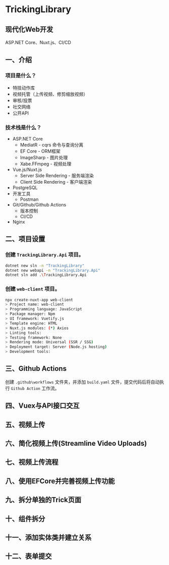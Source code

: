 ﻿# TrickingLibrary

现代化Web开发
---
ASP.NET Core、Nuxt.js、CI/CD

## 一、介绍

### 项目是什么？

- 特技动作库
- 视频托管（上传视频、修剪缩放视频）
- 审核/投票
- 社交网络
- 公开API

### 技术栈是什么？

- ASP.NET Core
  - MediatR - cqrs 命令与查询分离
  - EF Core - ORM框架
  - ImageSharp - 图片处理
  - Xabe.FFmpeg - 视频处理
- Vue.js/Nuxt.js
  - Server Side Rendering - 服务端渲染
  - Client Side Rendering - 客户端渲染
- PostgreSQL
- 开发工具
  - Postman
- Git/Github/Github Actions
  - 版本控制
  - CI/CD
- Nginx

## 二、项目设置

### 创建 `TrackingLibrary.Api` 项目。

```bash
dotnet new sln -n "TrackingLibrary"
dotnet new webapi -n "TrackingLibrary.Api"
dotnet sln add .\TrackingLibrary.Api
```

### 创建 `web-client` 项目。

```bash
npx create-nuxt-app web-client
> Project name: web-client
> Programming language: JavaScript
> Package manager: Npm
> UI framework: Vuetify.js
> Template engine: HTML
> Nuxt.js modules: (*) Axios
> Linting tools: 
> Testing framework: None
> Rendering mode: Universal (SSR / SSG)
> Deployment target: Server (Node.js hosting)
> Development tools:
```

## 三、Github Actions

创建 `.github\workflows` 文件夹，并添加 `build.yaml` 文件，提交代码后将自动执行 `Github Action` 工作流。

## 四、Vuex与API接口交互

## 五、视频上传

## 六、简化视频上传(Streamline Video Uploads)

## 七、视频上传流程

## 八、使用EFCore并完善视频上传功能

## 九、拆分单独的Trick页面

## 十、组件拆分

## 十一、添加实体类并建立关系

## 十二、表单提交